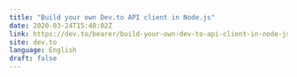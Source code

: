 ```yaml
---
title: "Build your own Dev.to API client in Node.js"
date: 2020-03-24T15:40:02Z
link: https://dev.to/bearer/build-your-own-dev-to-api-client-in-node-js-5e5p?utm_medium=RSS&utm_source=news.12bit.vn
site: dev.to
language: English
draft: false
---
```

